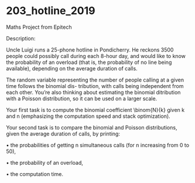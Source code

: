 # 203_hotline_2019

Maths Project from Epitech

Description:

Uncle Luigi runs a 25-phone hotline in Pondicherry. He reckons 3500 people could possibly call during
each 8-hour day, and would like to know the probability of an overload (that is, the probability of no line
being available), depending on the average duration of calls.

The random variable representing the number of people calling at a given time follows the binomial dis-
tribution, with calls being independent from each other. You’re also thinking about estimating the binomial
ditribution with a Poisson distribution, so it can be used on a larger scale.

Your first task is to compute the binomial coefficient \binom{N}{k} given k and n (emphasizing the computation speed and stack optimization).

Your second task is to compare the binomial and Poisson distributions, given the average duration of calls,
by printing:

• the probabilities of getting n simultaneous calls (for n increasing from 0 to 50),

• the probability of an overload,

• the computation time.
